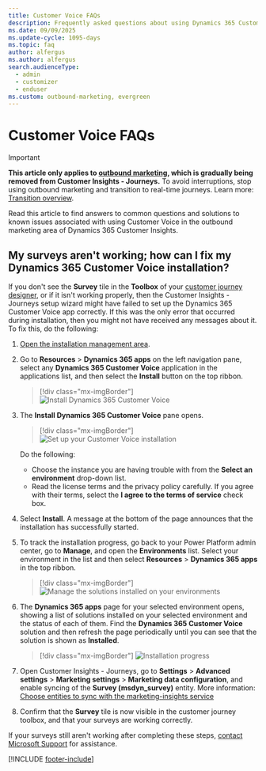 ```yaml
---
title: Customer Voice FAQs
description: Frequently asked questions about using Dynamics 365 Customer Voice in the outbound marketing area of Dynamics 365 Customer Insights.
ms.date: 09/09/2025
ms.update-cycle: 1095-days
ms.topic: faq
author: alfergus
ms.author: alfergus
search.audienceType: 
  - admin
  - customizer
  - enduser
ms.custom: outbound-marketing, evergreen
---
```


# Customer Voice FAQs

> [!IMPORTANT]
> **This article only applies to [outbound marketing](user-guide.md), which is gradually being removed from Customer Insights - Journeys.** To avoid interruptions, stop using outbound marketing and transition to real-time journeys. Learn more: [Transition overview](transition-overview.md).

Read this article to find answers to common questions and solutions to known issues associated with using Customer Voice in the outbound marketing area of Dynamics 365 Customer Insights.

## My surveys aren't working; how can I fix my Dynamics 365 Customer Voice installation?

If you don't see the **Survey** tile in the **Toolbox** of your [customer journey designer](customer-journeys-create-automated-campaigns.md), or if it isn't working properly, then the Customer Insights - Journeys setup wizard might have failed to set up the Dynamics 365 Customer Voice app correctly. If this was the only error that occurred during installation, then you might not have received any messages about it. To fix this, do the following:
          
1. [Open the installation management area](setup.md).
1. Go to **Resources** > **Dynamics 365 apps** on the left navigation pane, select any **Dynamics 365 Customer Voice** application in the applications list, and then select the **Install** button on the top ribbon.
          
    > [!div class="mx-imgBorder"]
    > ![Install Dynamics 365 Customer Voice](media/admin-cv-manage.png)
          
1. The **Install Dynamics 365 Customer Voice** pane opens.
          
    > [!div class="mx-imgBorder"]
    > ![Set up your Customer Voice installation](media/admin-cv-setup.png)
          
    Do the following:
    - Choose the instance you are having trouble with from the **Select an environment** drop-down list. 
    - Read the license terms and the privacy policy carefully. If you agree with their terms, select the **I agree to the terms of service** check box.
          
1. Select **Install**. A message at the bottom of the page announces that the installation has successfully started.
1. To track the installation progress, go back to your Power Platform admin center, go to **Manage**, and open the **Environments** list. Select your environment in the list and then select **Resources** > **Dynamics 365 apps** in the top ribbon.
          
    > [!div class="mx-imgBorder"]
    > ![Manage the solutions installed on your environments](media/admin-cv-instances.png)
          
1. The **Dynamics 365 apps** page for your selected environment opens, showing a list of solutions installed on your selected environment and the status of each of them. Find the **Dynamics 365 Customer Voice** solution and then refresh the page periodically until you can see that the solution is shown as **Installed**.
          
    > [!div class="mx-imgBorder"]
    > ![Installation progress](media/admin-cv-solutions4.png)
          
1. Open Customer Insights - Journeys, go to **Settings** > **Advanced settings** > **Marketing settings** > **Marketing data configuration**, and enable syncing of the **Survey (msdyn_survey)** entity. More information: [Choose entities to sync with the marketing-insights service](mkt-settings-sync.md)
1. Confirm that the **Survey** tile is now visible in the customer journey toolbox, and that your surveys are working correctly.
          
If your surveys still aren't working after completing these steps, [contact Microsoft Support](/power-platform/admin/get-help-support) for assistance.

[!INCLUDE [footer-include](./includes/footer-banner.md)]
